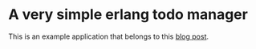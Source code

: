 # A very simple erlang todo manager

This is an example application that belongs to this [blog post](http://sebastianhoitz.github.com/programming/2012/01/28/spinejs-and-chicago-boss/).

